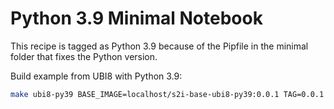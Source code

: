# Python 3.9 Minimal Notebook

This recipe is tagged as Python 3.9 because of the Pipfile in the minimal folder that fixes the Python version.

Build example  from UBI8 with Python 3.9:

```bash
make ubi8-py39 BASE_IMAGE=localhost/s2i-base-ubi8-py39:0.0.1 TAG=0.0.1
```

